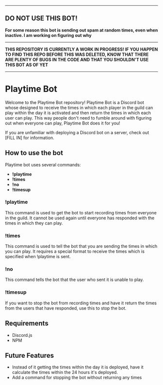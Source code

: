 ****
## DO NOT USE THIS BOT!
**For some reason this bot is sending out spam at random times, even when inactive. I am working on figuring out why**
****
**THIS REPOSITORY IS CURRENTLY A WORK IN PROGRESS! IF YOU HAPPEN TO FIND THIS REPO BEFORE THIS WAS DELETED, KNOW THAT THERE ARE PLENTY OF BUGS IN THE CODE AND THAT YOU SHOULDN'T USE THIS BOT AS OF YET**
****


# Playtime Bot



Welcome to the Playtime Bot repository! Playtime Bot is a Discord bot whose designed to receive the times in which each player in the guild can play within the day it is activated and then return the times in which each user can play. This way people don't need to fumble around with figuring out when everyone can play, Playtime Bot does it for you!

If you are unfamiliar with deploying a Discord bot on a server, check out [FILL IN] for information. 

## How to use the bot

Playtime bot uses several commands:
* **!playtime**
* **!times**
* **!no**
* **!timesup**

### !playtime
This command is used to get the bot to start recording times from everyone in the guild. It cannot be used again until everyone has responded with the times in which they can play.

### !times
This command is used to tell the bot that you are sending the times in which you can play. It requires a special format to receive the times which is specified when !playtime is sent.

### !no
This command tells the bot that the user who sent it is unable to play. 

### !timesup
If you want to stop the bot from recording times and have it return the times from the users that have responded, use this to stop the bot. 

## Requirements

* Discord.js
* NPM

## Future Features 
* Instead of it getting the times within the day it is deployed, have it calculate the times within the 24 hours it's deployed. 
* Add a command for stopping the bot without returning any times
